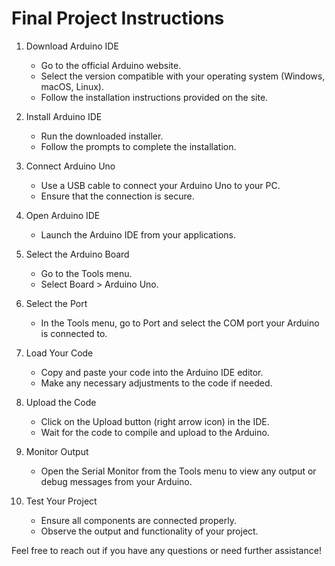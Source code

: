 # Final Project Instructions

1. Download Arduino IDE  
   - Go to the official Arduino website.  
   - Select the version compatible with your operating system (Windows, macOS, Linux).  
   - Follow the installation instructions provided on the site.  

2. Install Arduino IDE  
   - Run the downloaded installer.  
   - Follow the prompts to complete the installation.  

3. Connect Arduino Uno  
   - Use a USB cable to connect your Arduino Uno to your PC.  
   - Ensure that the connection is secure.  

4. Open Arduino IDE  
   - Launch the Arduino IDE from your applications.  

5. Select the Arduino Board  
   - Go to the Tools menu.  
   - Select Board > Arduino Uno.  

6. Select the Port  
   - In the Tools menu, go to Port and select the COM port your Arduino is connected to.  

7. Load Your Code  
   - Copy and paste your code into the Arduino IDE editor.  
   - Make any necessary adjustments to the code if needed.  

8. Upload the Code  
   - Click on the Upload button (right arrow icon) in the IDE.  
   - Wait for the code to compile and upload to the Arduino.  

9. Monitor Output  
   - Open the Serial Monitor from the Tools menu to view any output or debug messages from your Arduino.  

10. Test Your Project  
    - Ensure all components are connected properly.  
    - Observe the output and functionality of your project.  

Feel free to reach out if you have any questions or need further assistance!
